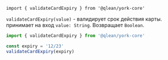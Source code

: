 `import { validateCardExpiry } from '@qlean/york-core'`

`validateCardExpiry(value)` - валидирует срок действия карты. принимает на вход `value: String`. Возвращает `Boolean`.

```js static
import { validateCardExpiry } from '@qlean/york-core'

const expiry = '12/23'
validateCardExpiry(expiry)
```

